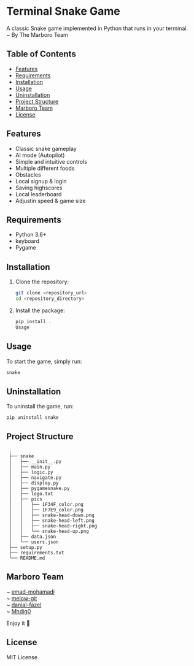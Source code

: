 # Terminal Snake Game

A classic Snake game implemented in Python that runs in your terminal.\
~ By The Marboro Team

## Table of Contents
- [Features](#features)
- [Requirements](#requirements)
- [Installation](#installation)
- [Usage](#usage)
- [Uninstallation](#uninstallation)
- [Project Structure](#project-structure)
- [Marboro Team](#marboro-team)
- [License](#license)

## Features
- Classic snake gameplay
- AI mode (Autopilot)
- Simple and intuitive controls
- Multiple different foods
- Obstacles
- Local signup & login
- Saving highscores
- Local leaderboard
- Adjustin speed & game size


## Requirements
- Python 3.6+
- keyboard
- Pygame

## Installation
1. Clone the repository:
   ```sh
   git clone <repository_url>
   cd <repository_directory>
2. Install the package:
   ```sh
   pip install .
   Usage
## Usage
To start the game, simply run:
   ```sh
   snake
   ```

## Uninstallation
To uninstall the game, run:
   ```sh
   pip uninstall snake
   ```
## Project Structure
  ```
   .
   ├── snake
   │   ├── __init__.py
   │   ├── main.py           
   │   ├── logic.py
   │   ├── navigate.py
   │   ├── display.py
   │   ├── pygamesnake.py
   │   ├── logo.txt
   │   ├── pics
   │   │   ├── 1F34F_color.png
   │   │   ├── 1F7E9_color.png
   │   │   ├── snake-head-down.png
   │   │   ├── snake-head-left.png
   │   │   ├── snake-head-right.png
   │   │   └── snake-head-up.png
   │   ├── data.json
   │   └── users.json
   ├── setup.py
   ├── requirements.txt
   └── README.md
   ```
## Marboro Team
~ [emad-mohamadi](https://github.com/emad-mohamadi)\
~ [melow-git](https://github.com/melow-git)\
~ [danial-fazel](https://github.com/danial-fazel)\
~ [Mhdig0](https://github.com/Mhdig0)

Enjoy it 🍵
## License
MIT License
